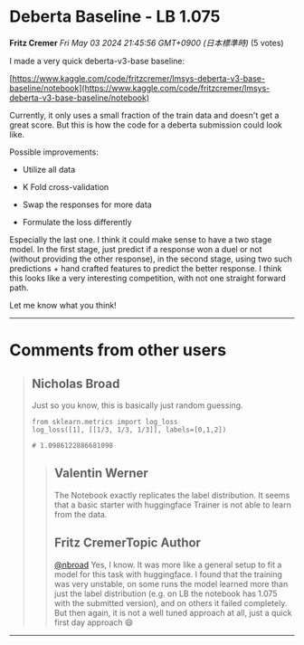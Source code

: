 # Deberta Baseline - LB 1.075

**Fritz Cremer** *Fri May 03 2024 21:45:56 GMT+0900 (日本標準時)* (5 votes)

I made a very quick deberta-v3-base baseline:

[https://www.kaggle.com/code/fritzcremer/lmsys-deberta-v3-base-baseline/notebook](https://www.kaggle.com/code/fritzcremer/lmsys-deberta-v3-base-baseline/notebook)

Currently, it only uses a small fraction of the train data and doesn't get a great score. But this is how the code for a deberta submission could look like.

Possible improvements:

- Utilize all data

- K Fold cross-validation

- Swap the responses for more data

- Formulate the loss differently

Especially the last one. I think it could make sense to have a two stage model. In the first stage, just predict if a response won a duel or not (without providing the other response), in the second stage, using two such predictions + hand crafted features to predict the better response. I think this looks like a very interesting competition, with not one straight forward path.

Let me know what you think!



---

 # Comments from other users

> ## Nicholas Broad
> 
> Just so you know, this is basically just random guessing.
> 
> ```
> from sklearn.metrics import log_loss
> log_loss([1], [[1/3, 1/3, 1/3]], labels=[0,1,2])
> 
> # 1.0986122886681098
> 
> ```
> 
> 
> 
> > ## Valentin Werner
> > 
> > The Notebook exactly replicates the label distribution. It seems that a basic starter with huggingface Trainer is not able to learn from the data.
> > 
> > 
> > 
> > ## Fritz CremerTopic Author
> > 
> > [@nbroad](https://www.kaggle.com/nbroad) Yes, I know. It was more like a general setup to fit a model for this task with huggingface. I found that the training was very unstable, on some runs the model learned more than just the label distribution (e.g. on LB the notebook has 1.075 with the submitted version), and on others it failed completely. But then again, it is not a well tuned approach at all, just a quick first day approach 😄
> > 
> > 
> > 


---

